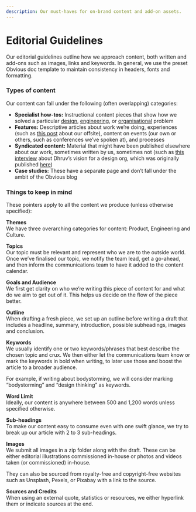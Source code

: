 ```yaml
---
description: Our must-haves for on-brand content and add-on assets.
---
```


# Editorial Guidelines

Our editorial guidelines outline how we approach content, both written and add-ons such as images, links and keywords. In general, we use the preset Obvious doc template to maintain consistency in headers, fonts and formatting.

### Types of content

Our content can fall under the following \(often overlapping\) categories:

* **Specialist how-tos:** Instructional content pieces that show how we solved a particular [design](https://obvious.in/blog/how-storyboarding-from-real-data-drives-good-product-decisions/), [engineering](https://obvious.in/blog/testing-production-code/), or [organisational](https://obvious.in/blog/dr-ubiquti-or-how-i-learned-to-stop-worrying-and-love-our-office-wifi/) problem
* **Features:** Descriptive articles about work we’re doing, experiences \(such as [this post](https://obvious.in/blog/lessons-from-an-offsite-looking-inward-by-going-outward/) about our offsite\), content on events \(our own or others, such as conferences we’ve spoken at\), and processes
* **Syndicated content:** Material that might have been published elsewhere about our work, sometimes written by us, sometimes not \(such as [this interview](https://obvious.in/blog/building-a-stellar-design-org-in-conversation-with-dhruv-saxena-cdo-obvious/) about Dhruv’s vision for a design org, which was originally published [here](https://medium.com/indian-design-community)\)
* **Case studies:** These have a separate page and don’t fall under the ambit of the Obvious blog

### Things to keep in mind

These pointers apply to all the content we produce \(unless otherwise specified\):

**Themes**  
We have three overarching categories for content: Product, Engineering and Culture.

**Topics**  
Our topic must be relevant and represent who we are to the outside world. Once we’ve finalised our topic, we notify the team lead, get a go-ahead, and then inform the communications team to have it added to the content calendar.

**Goals and Audience**  
We first get clarity on who we’re writing this piece of content for and what do we aim to get out of it. This helps us decide on the flow of the piece better.

**Outline**  
When drafting a fresh piece, we set up an outline before writing a draft that includes a headline, summary, introduction, possible subheadings, images and conclusion.

**Keywords**  
We usually identify one or two keywords/phrases that best describe the chosen topic and crux. We then either let the communications team know or mark the keywords in bold when writing, to later use those and boost the article to a broader audience.

For example, if writing about bodystorming, we will consider marking “bodystorming” and “design thinking” as keywords.

**Word Limit**  
Ideally, our content is anywhere between 500 and 1,200 words unless specified otherwise.

**Sub-headings**  
To make our content easy to consume even with one swift glance, we try to break up our article with 2 to 3 sub-headings.

**Images**  
We submit all images in a zip folder along with the draft. These can be either editorial illustrations commissioned in-house or photos and videos taken \(or commissioned\) in-house.

They can also be sourced from royalty-free and copyright-free websites such as Unsplash, Pexels, or Pixabay with a link to the source.

**Sources and Credits**  
When using an external quote, statistics or resources, we either hyperlink them or indicate sources at the end. 









